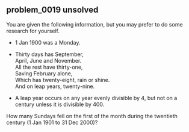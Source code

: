 ## problem_0019 unsolved
You are given the following information, but you may prefer to do some
research for yourself.

  * 1 Jan 1900 was a Monday.
  * Thirty days has September,  
April, June and November.  
All the rest have thirty-one,  
Saving February alone,  
Which has twenty-eight, rain or shine.  
And on leap years, twenty-nine.

  * A leap year occurs on any year evenly divisible by 4, but not on a century unless it is divisible by 400.

How many Sundays fell on the first of the month during the twentieth century
(1 Jan 1901 to 31 Dec 2000)?

